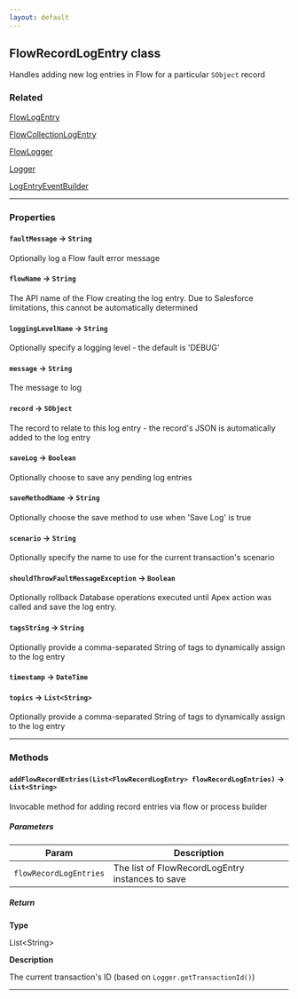 ```yaml
---
layout: default
---
```


## FlowRecordLogEntry class

Handles adding new log entries in Flow for a particular `SObject` record

### Related

[FlowLogEntry](FlowLogEntry)

[FlowCollectionLogEntry](FlowCollectionLogEntry)

[FlowLogger](FlowLogger)

[Logger](Logger)

[LogEntryEventBuilder](LogEntryEventBuilder)

---

### Properties

#### `faultMessage` → `String`

Optionally log a Flow fault error message

#### `flowName` → `String`

The API name of the Flow creating the log entry. Due to Salesforce limitations, this cannot be automatically determined

#### `loggingLevelName` → `String`

Optionally specify a logging level - the default is &apos;DEBUG&apos;

#### `message` → `String`

The message to log

#### `record` → `SObject`

The record to relate to this log entry - the record&apos;s JSON is automatically added to the log entry

#### `saveLog` → `Boolean`

Optionally choose to save any pending log entries

#### `saveMethodName` → `String`

Optionally choose the save method to use when &apos;Save Log&apos; is true

#### `scenario` → `String`

Optionally specify the name to use for the current transaction&apos;s scenario

#### `shouldThrowFaultMessageException` → `Boolean`

Optionally rollback Database operations executed until Apex action was called and save the log entry.

#### `tagsString` → `String`

Optionally provide a comma-separated String of tags to dynamically assign to the log entry

#### `timestamp` → `DateTime`

#### `topics` → `List<String>`

Optionally provide a comma-separated String of tags to dynamically assign to the log entry

---

### Methods

#### `addFlowRecordEntries(List<FlowRecordLogEntry> flowRecordLogEntries)` → `List<String>`

Invocable method for adding record entries via flow or process builder

##### Parameters

| Param                  | Description                                      |
| ---------------------- | ------------------------------------------------ |
| `flowRecordLogEntries` | The list of FlowRecordLogEntry instances to save |

##### Return

**Type**

List&lt;String&gt;

**Description**

The current transaction&apos;s ID (based on `Logger.getTransactionId()`)

---
